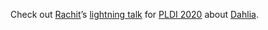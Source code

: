 Check out [Rachit][]’s [lightning talk][t] for [PLDI 2020][] about [Dahlia][].

[dahlia]: https://capra.cs.cornell.edu/dahlia/
[rachit]: https://people.csail.mit.edu/rachit
[pldi 2020]: https://conf.researchr.org/home/pldi-2020
[t]: https://youtu.be/b63_i5SrqBE
